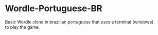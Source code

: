 # Wordle-Portuguese-BR
Basic Wordle clone in brazilian portuguese that uses a terminal (windows) to play the game.
